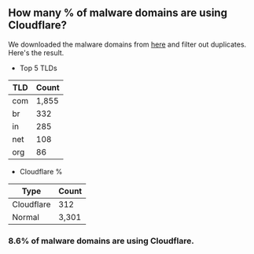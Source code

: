 ## How many % of malware domains are using Cloudflare?


We downloaded the malware domains from [here](https://urlhaus.abuse.ch) and filter out duplicates.
Here's the result.


[//]: # (start replacement)


- Top 5 TLDs

| TLD | Count |
| --- | --- |
| com | 1,855 |
| br | 332 |
| in | 285 |
| net | 108 |
| org | 86 |


- Cloudflare %

| Type | Count |
| --- | --- |
| Cloudflare | 312 |
| Normal | 3,301 |


### 8.6% of malware domains are using Cloudflare.